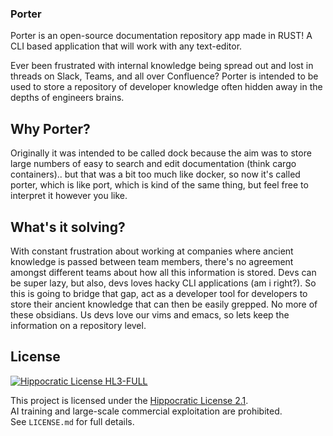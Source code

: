 ### Porter

Porter is an open-source documentation repository app made in RUST!
A CLI based application that will work with any text-editor.

Ever been frustrated with internal knowledge being spread out and lost in threads on Slack, Teams, and all over Confluence?
Porter is intended to be used to store a repository of developer knowledge often hidden away in the depths of engineers brains.

## Why Porter?

Originally it was intended to be called dock because the aim was to store large numbers of easy to search and edit documentation (think cargo containers).. but that was a bit too much like docker, so now it's called porter, which is like port, which is kind of the same thing, but feel free to interpret it however you like.

## What's it solving?

With constant frustration about working at companies where ancient knowledge is passed between team members, there's no agreement amongst different teams about how all this information is stored.
Devs can be super lazy, but also, devs loves hacky CLI applications (am i right?). So this is going to bridge that gap, act as a developer tool for developers to store their ancient knowledge that can then be easily grepped. No more of these obsidians. Us devs love our vims and emacs, so lets keep the information on a repository level.

## License 

[![Hippocratic License HL3-FULL](https://img.shields.io/static/v1?label=Hippocratic%20License&message=HL3-FULL&labelColor=5e2751&color=bc8c3d)](https://firstdonoharm.dev/version/3/0/full.html)

This project is licensed under the [Hippocratic License 2.1](LICENSE.md).  
AI training and large-scale commercial exploitation are prohibited.  
See `LICENSE.md` for full details.
